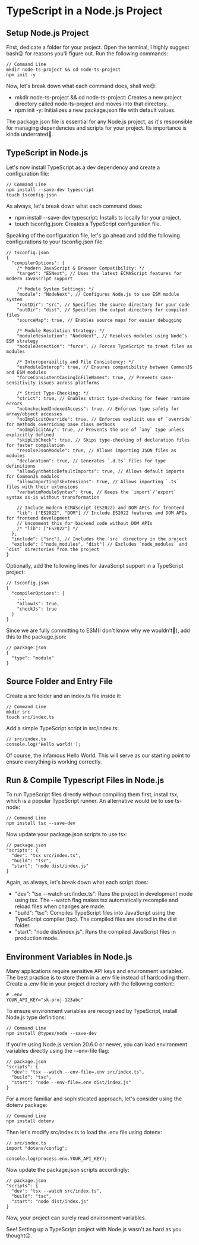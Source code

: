 # TypeScript in a Node.js Project

## Setup Node.js Project

First, dedicate a folder for your project. Open the terminal, I highly suggest bash😉 for reasons you'll figure out. Run the following commands:

```
// Command Line
mkdir node-ts-project && cd node-ts-project
npm init -y
```

Now, let's break down what each command does, shall we😌:

- mkdir node-ts-project && cd node-ts-project: Creates a new project directory called node-ts-project and moves into that directory.
- npm init -y: Initializes a new package.json file with default values.

The package.json file is essential for any Node.js project, as it's responsible for managing dependencies and scripts for your project. Its importance is kinda underrated🥲.

## TypeScript in Node.js

Let's now install TypeScript as a dev dependency and create a configuration file:

```
// Command Line
npm install --save-dev typescript
touch tsconfig.json
```

As always, let's break down what each command does:
- npm install --save-dev typescript: Installs ts locally for your project.
- touch tsconfig.json: Creates a TypeScript configuration file.

Speaking of the configuration file, let's go ahead and add the following configurations to your tsconfig.json file:

```
// tsconfig.json
{
  "compilerOptions": {
    /* Modern JavaScript & Browser Compatibility: */
    "target": "ESNext", // Uses the latest ECMAScript features for modern JavaScript support

    /* Module System Settings: */
    "module": "NodeNext", // Configures Node.js to use ESM module system
    "rootDir": "src", // Specifies the source directory for your code
    "outDir": "dist", // Specifies the output directory for compiled files
    "sourceMap": true, // Enables source maps for easier debugging

    /* Module Resolution Strategy: */
    "moduleResolution": "NodeNext", // Resolves modules using Node’s ESM strategy
    "moduleDetection": "force", // Forces TypeScript to treat files as modules

    /* Interoperability and File Consistency: */
    "esModuleInterop": true, // Ensures compatibility between CommonJS and ESM modules
    "forceConsistentCasingInFileNames": true, // Prevents case-sensitivity issues across platforms

    /* Strict Type-Checking: */
    "strict": true, // Enables strict type-checking for fewer runtime errors
    "noUncheckedIndexedAccess": true, // Enforces type safety for array/object accesses
    "noImplicitOverride": true, // Enforces explicit use of `override` for methods overriding base class methods
    "noImplicitAny": true, // Prevents the use of `any` type unless explicitly defined
    "skipLibCheck": true, // Skips type-checking of declaration files for faster compilation
    "resolveJsonModule": true, // Allows importing JSON files as modules
    "declaration": true, // Generates `.d.ts` files for type definitions
    "allowSyntheticDefaultImports": true, // Allows default imports for CommonJS modules
    "allowImportingTsExtensions": true, // Allows importing `.ts` files with their extensions
    "verbatimModuleSyntax": true, // Keeps the `import`/`export` syntax as-is without transformation

    // Include modern ECMAScript (ES2022) and DOM APIs for frontend
    "lib": ["ES2022", "DOM"] // Include ES2022 features and DOM APIs for frontend development
    // Uncomment this for backend code without DOM APIs
    /* "lib": ["ES2022"] */
  },
  "include": ["src"], // Includes the `src` directory in the project
  "exclude": ["node_modules", "dist"] // Excludes `node_modules` and `dist` directories from the project
}
```

Optionally, add the following lines for JavaScript support in a TypeScript project:

```
// tsconfig.json
{
  "compilerOptions": {
    ...
    "allowJs": true,
    "checkJs": true
  }
}
```

Since we are fully committing to ESM(I don't know why we wouldn't👀), add this to the package.json:

```
// package.json
{
  "type": "module"
}
```

## Source Folder and Entry File

Create a src folder and an index.ts file inside it:

```
// Command Line
mkdir src
touch src/index.ts
```

Add a simple TypeScript script in src/index.ts:

```
// src/index.ts
console.log('Hello world!');
```

Of course, the infamous Hello World. This will serve as our starting point to ensure everything is working correctly.

## Run & Compile Typescript Files in Node.js

To run TypeScript files directly without compiling them first, install tsx, which is a popular TypeScript runner. An alternative would be to use ts-node:

```
// Command Line
npm install tsx --save-dev
```

Now update your package.json scripts to use tsx:

```
// package.json
"scripts": {
  "dev": "tsx src/index.ts",
  "build": "tsc",
  "start": "node dist/index.js"
}
```

Again, as always, let's break down what each script does:
- "dev": "tsx --watch src/index.ts": Runs the project in development mode using tsx. The --watch flag makes tsx automatically recompile and reload files when changes are made.
- "build": "tsc": Compiles TypeScript files into JavaScript using the TypeScript compiler (tsc). The compiled files are stored in the dist folder.
- "start": "node dist/index.js": Runs the compiled JavaScript files in production mode.

## Environment Variables in Node.js

Many applications require sensitive API keys and environment variables. The best practice is to store them in a .env file instead of hardcoding them. Create a .env file in your project directory with the following content:

```
# .env
YOUR_API_KEY="sk-proj-123abc"
```

To ensure environment variables are recognized by TypeScript, install Node.js type definitions:

```
// Command Line
npm install @types/node --save-dev
```

If you're using Node.js version 20.6.0 or newer, you can load environment variables directly using the --env-file flag:

```
// package.json
"scripts": {
  "dev": "tsx --watch --env-file=.env src/index.ts",
  "build": "tsc",
  "start": "node --env-file=.env dist/index.js"
}
```

For a more familiar and sophisticated approach, let's consider using the dotenv package:

```
// Command Line
npm install dotenv
```

Then let's modify src/index.ts to load the .env file using dotenv:

```
// src/index.ts
import "dotenv/config";

console.log(process.env.YOUR_API_KEY);
```

Now update the package.json scripts accordingly:

```
// package.json
"scripts": {
  "dev": "tsx --watch src/index.ts",
  "build": "tsc",
  "start": "node dist/index.js"
}
```

Now, your project can surely read environment variables.

See! Setting up a TypeScript project with Node.js wasn't as hard as you thought😉.
